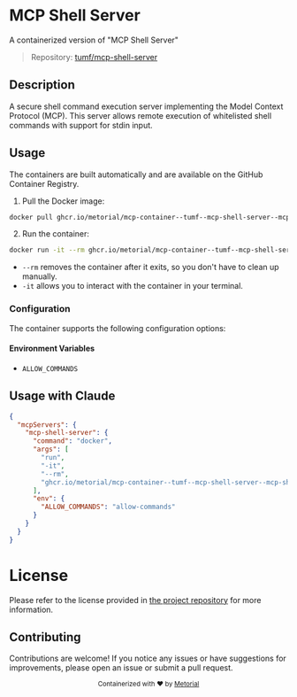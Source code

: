 
# MCP Shell Server

A containerized version of "MCP Shell Server"

> Repository: [tumf/mcp-shell-server](https://github.com/tumf/mcp-shell-server)

## Description

A secure shell command execution server implementing the Model Context Protocol (MCP). This server allows remote execution of whitelisted shell commands with support for stdin input.


## Usage

The containers are built automatically and are available on the GitHub Container Registry.

1. Pull the Docker image:

```bash
docker pull ghcr.io/metorial/mcp-container--tumf--mcp-shell-server--mcp-shell-server
```

2. Run the container:

```bash
docker run -it --rm ghcr.io/metorial/mcp-container--tumf--mcp-shell-server--mcp-shell-server 
```

- `--rm` removes the container after it exits, so you don't have to clean up manually.
- `-it` allows you to interact with the container in your terminal.


### Configuration

The container supports the following configuration options:




#### Environment Variables

- `ALLOW_COMMANDS`




## Usage with Claude

```json
{
  "mcpServers": {
    "mcp-shell-server": {
      "command": "docker",
      "args": [
        "run",
        "-it",
        "--rm",
        "ghcr.io/metorial/mcp-container--tumf--mcp-shell-server--mcp-shell-server"
      ],
      "env": {
        "ALLOW_COMMANDS": "allow-commands"
      }
    }
  }
}
```

# License

Please refer to the license provided in [the project repository](https://github.com/tumf/mcp-shell-server) for more information.

## Contributing

Contributions are welcome! If you notice any issues or have suggestions for improvements, please open an issue or submit a pull request.

<div align="center">
  <sub>Containerized with ❤️ by <a href="https://metorial.com">Metorial</a></sub>
</div>
  